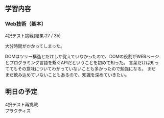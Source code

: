 ## 学習内容

### Web技術（基本）

4択テスト挑戦(結果:27 / 35)

大分時間がかかってしまった。

DOMはツリー構造とだけしか覚えていなかったので、DOMの役割がWEBページとプログラミング言語を繋ぐAPIだということを初めて知った。
言葉だけは知っててもその意味についてわかっていないことも多かったので勉強になる。
まだまだ飲み込めていないこともあるので、知識を深めていきたい。

## 明日の予定

4択テスト再挑戦<br>
プラクティス
